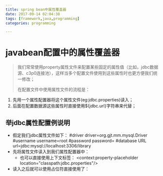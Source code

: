 ```yaml
---
title: spring bean中属性覆盖器
date: 2017-09-14 02:04:38
tags: [framework,java,programming]
categories: programming

---
```


# javabean配置中的属性覆盖器 #

> 我们常常使用property属性文件来配置某些固定的属性值（比如，jdbc数据源、c3p0连接池），这样当多个配置文件使用到这些属性时也更方便我们统一修改；
> 
> 在配置文件中使用属性文件的流程是：
1. 先用一个属性配置器将这个属性文件(eg:jdbc.properties)读入；
2. 后面在配置数据源这些属性时直接使用${jdbc.url}字符串来代替；

<!--more-->

## 举jdbc属性配置例说明 ##

- 假定我们jdbc属性文件如下：
		#driver
		driver=org.gjt.mm.mysql.Driver
		#username
		username=root
		#password
		password=
		#database URL
		url=jdbc\:mysql\://localhost\:3306/library
- 先将属性文件读入到我们属性配置器中：
		<bean id="PropertyConfigurer" class="org.springframework.beans.factory.config.Property-PlaceholderConfigurer">
			<property name="location" value="classpath:jcbc.properties"/>
		</bean>
	- 也可以直接使用上下文标签：
			<context:property-placeholder location="classpath:jdbc.properties"/>
- 读入之后就可以使用占位符直接使用了：
		<!-- 配置数据源 -->
		<bean id="dataSource" class="com.mchange.v2.c3p0.ComboPooledDataSource" destroy-method="close">
			<property name="driverClass" value="${driver}"></property>
			<property name="jdbcUrl" value="${url}"></property>
			<property name="user" value="${user}"></property>
			<property name="password" value="${password}"></property>
		</bean>